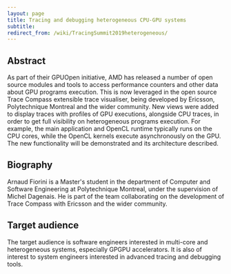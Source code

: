 ```yaml
---
layout: page
title: Tracing and debugging heterogeneous CPU-GPU systems
subtitle: 
redirect_from: /wiki/TracingSummit2019heterogeneous/
---
```


## Abstract
As part of their GPUOpen initiative, AMD has released a number of open source modules and tools to access performance counters and other data about GPU programs execution. This is now leveraged in the open source Trace Compass extensible trace visualiser, being developed by Ericsson, Polytechnique Montreal and the wider community. New views were added to display traces with profiles of GPU executions, alongside CPU traces, in order to get full visibility on heterogeneous programs execution. For example, the main application and OpenCL runtime typically runs on the CPU cores, while the OpenCL kernels execute asynchronously on the GPU. The new functionality will be demonstrated and its architecture described.

## Biography
Arnaud Fiorini is a Master's student in the department of Computer and Software Engineering at Polytechnique Montreal, under the supervision of Michel Dagenais. He is part of the team collaborating on the development of Trace Compass with Ericsson and the wider community.

## Target audience
The target audience is software engineers interested in multi-core and heterogeneous systems, especially GPGPU accelerators. It is also of interest to system engineers interested in advanced tracing and debugging tools.
